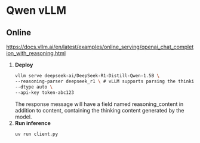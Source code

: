 # Qwen vLLM

## Online
https://docs.vllm.ai/en/latest/examples/online_serving/openai_chat_completion_with_reasoning.html
1.  **Deploy**
    ```bash
    vllm serve deepseek-ai/DeepSeek-R1-Distill-Qwen-1.5B \
    --reasoning-parser deepseek_r1 \ # vLLM supports parsing the thinking content from the model generation into structured messages
    --dtype auto \
    --api-key token-abc123
    ```
    The response message will have a field named reasoning_content in addition to content, containing the thinking content generated by the model.
1.  **Run inference**
    ```bash
    uv run client.py
    ```
